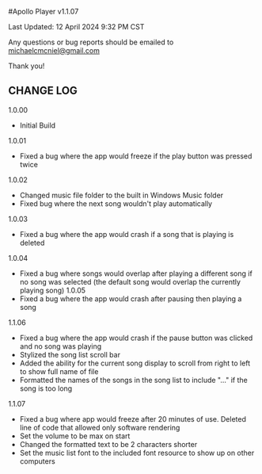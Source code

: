 #Apollo Player v1.1.07

Last Updated: 12 April 2024 9:32 PM CST

Any questions or bug reports should be emailed to michaelcmcniel@gmail.com

Thank you!

CHANGE LOG
----------

1.0.00
- Initial Build

1.0.01
- Fixed a bug where the app would freeze if the play button was pressed twice

1.0.02
- Changed music file folder to the built in Windows Music folder
- Fixed bug where the next song wouldn't play automatically

1.0.03
- Fixed a bug where the app would crash if a song that is playing is deleted

1.0.04
- Fixed a bug where songs would overlap after playing a different song if no song was selected (the default song would overlap
	the currently playing song)
1.0.05
- Fixed a bug where the app would crash after pausing then playing a song

1.1.06
- Fixed a bug where the app would crash if the pause button was clicked and no song was playing
- Stylized the song list scroll bar
- Added the ability for the current song display to scroll from right to left to show full name of file
- Formatted the names of the songs in the song list to include "..." if the song is too long

1.1.07
- Fixed a bug where app would freeze after 20 minutes of use. Deleted line of code that allowed only software rendering
- Set the volume to be max on start
- Changed the formatted text to be 2 characters shorter
- Set the music list font to the included font resource to show up on other computers
